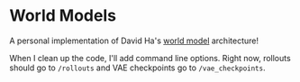 # World Models

A personal implementation of David Ha's [world model](https://worldmodels.github.io/) architecture!

When I clean up the code, I'll add command line options. Right now, rollouts should go to `/rollouts` and VAE checkpoints go to `/vae_checkpoints`.
